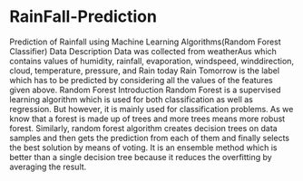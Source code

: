 # RainFall-Prediction
Prediction of Rainfall using Machine Learning Algorithms(Random Forest Classifier)
Data Description 
Data was collected from weatherAus which contains values of humidity, rainfall, evaporation, windspeed, winddirection, cloud, temperature, pressure, and Rain today
Rain Tomorrow is the label which has to be predicted by considering all the values of the features given above.
Random Forest Introduction
Random Forest is a supervised learning algorithm which is used for both classification as well as regression. But however, it is mainly used for classification problems. As we know that a forest is made up of trees and more trees means more robust forest. Similarly, random forest algorithm creates decision trees on data samples and then gets the prediction from each of them and finally selects the best solution by means of voting. It is an ensemble method which is better than a single decision tree because it reduces the overfitting by averaging the result.

